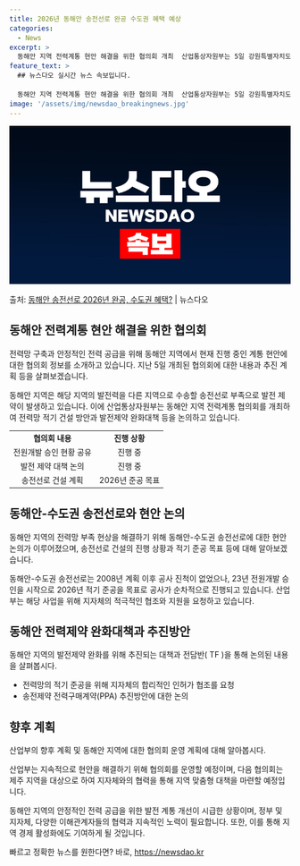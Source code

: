 ```yaml
---
title: 2026년 동해안 송전선로 완공 수도권 혜택 예상
categories:
  - News
excerpt: >
  동해안 지역 전력계통 현안 해결을 위한 협의회 개최  산업통상자원부는 5일 강원특별자치도, 경상북도, 한국전…
feature_text: >
  ## 뉴스다오 실시간 뉴스 속보입니다.

  동해안 지역 전력계통 현안 해결을 위한 협의회 개최  산업통상자원부는 5일 강원특별자치도, 경상북도, 한국전…
image: '/assets/img/newsdao_breakingnews.jpg'
---
```


![뉴스다오 속보](/assets/img/newsdao_breakingnews.jpg)

<p>출처: <a href="https://newsdao.kr/4635" rel="dofollow">동해안 송전선로 2026년 완공, 수도권 혜택?</a> | 뉴스다오</p>

<h2 data-ke-size="size26">동해안 전력계통 현안 해결을 위한 협의회</h2>
전력망 구축과 안정적인 전력 공급을 위해 동해안 지역에서 현재 진행 중인 계통 현안에 대한 협의회 정보를 소개하고 있습니다. 지난 5일 개최된 협의회에 대한 내용과 추진 계획 등을 살펴보겠습니다.

<p data-ke-size="size16">동해안 지역은 해당 지역의 발전력을 다른 지역으로 수송할 송전선로 부족으로 발전 제약이 발생하고 있습니다. 이에 산업통상자원부는 동해안 지역 전력계통 협의회를 개최하여 전력망 적기 건설 방안과 발전제약 완화대책 등을 논의하고 있습니다.</p>

<table>
  <tr>
    <td style="text-align: center; height: 17px;"><b>협의회 내용</b></td>
    <td style="text-align: center; height: 17px;"><b>진행 상황</b></td>
  </tr>
  <tr>
    <td style="text-align: center; height: 17px;">전원개발 승인 현황 공유</td>
    <td style="text-align: center; height: 17px;">진행 중</td>
  </tr>
  <tr>
    <td style="text-align: center; height: 17px;">발전 제약 대책 논의</td>
    <td style="text-align: center; height: 17px;">진행 중</td>
  </tr>
  <tr>
    <td style="text-align: center; height: 17px;">송전선로 건설 계획</td>
    <td style="text-align: center; height: 17px;">2026년 준공 목표</td>
  </tr>
</table>

<h2 data-ke-size="size26">동해안-수도권 송전선로와 현안 논의</h2>
동해안 지역의 전력망 부족 현상을 해결하기 위해 동해안-수도권 송전선로에 대한 현안 논의가 이루어졌으며, 송전선로 건설의 진행 상황과 적기 준공 목표 등에 대해 알아보겠습니다.

<p data-ke-size="size16">동해안-수도권 송전선로는 2008년 계획 이후 공사 진척이 없었으나, 23년 전원개발 승인을 시작으로 2026년 적기 준공을 목표로 공사가 순차적으로 진행되고 있습니다. 산업부는 해당 사업을 위해 지자체의 적극적인 협조와 지원을 요청하고 있습니다.</p>

<h2 data-ke-size="size26">동해안 전력제약 완화대책과 추진방안</h2>
동해안 지역의 발전제약 완화를 위해 추진되는 대책과 전담반( TF )을 통해 논의된 내용을 살펴봅시다.

<ul>
  <li>전력망의 적기 준공을 위해 지자체의 합리적인 인허가 협조를 요청</li>
  <li>송전제약 전력구매계약(PPA) 추진방안에 대한 논의</li>
</ul>

<h2 data-ke-size="size26">향후 계획</h2>
산업부의 향후 계획 및 동해안 지역에 대한 협의회 운영 계획에 대해 알아봅시다.

<p data-ke-size="size16">산업부는 지속적으로 현안을 해결하기 위해 협의회를 운영할 예정이며, 다음 협의회는 제주 지역을 대상으로 하여 지자체와의 협력을 통해 지역 맞춤형 대책을 마련할 예정입니다.</p>

동해안 지역의 안정적인 전력 공급을 위한 발전 계통 개선이 시급한 상황이며, 정부 및 지자체, 다양한 이해관계자들의 협력과 지속적인 노력이 필요합니다. 또한, 이를 통해 지역 경제 활성화에도 기여하게 될 것입니다.

<p data-ke-size="size16"></p> 

빠르고 정확한 뉴스를 원한다면? 바로, <a href="https://newsdao.kr" rel="dofollow">https://newsdao.kr</a>


    

